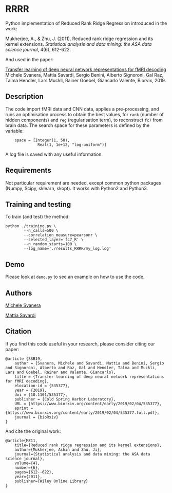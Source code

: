 
# RRRR

Python implementation of Reduced Rank Ridge Regression introduced in the work: 

Mukherjee, A., & Zhu, J. (2011). Reduced rank ridge regression and its kernel extensions. *Statistical analysis and data mining: the ASA data science journal*, 4(6), 612-622.

And used in the paper:  

[Transfer learning of deep neural network representations for fMRI decoding](https://doi.org/10.1101/535377)  
Michele Svanera, Mattia Savardi, Sergio Benini, Alberto Signoroni, Gal Raz, Talma Hendler, Lars Muckli, Rainer Goebel, Giancarlo Valente, 
Biorvix, 2019. 


## Description

The code import fMRI data and CNN data, applies a pre-processing, and runs an optimisation process to obtain the best values, for `rank` (number of hidden components) and `reg` (regularisation term), to reconstruct `fc7` from brain data. The search space for these parameters is defined by the variable:

~~~
	space = [Integer(1, 50),
			  Real(1, 1e+12, "log-uniform")]
~~~

A log file is saved with any useful information.


## Requirements

Not particular requirement are needed, except common python packages (Numpy, Scipy, sklearn, skopt).
It works with Python2 and Python3.


## Training and testing

To train (and test) the method:

~~~~
python ./training.py \
		--n_calls=500 \
		--correlation_measure=pearsonr \
		--selected_layer='fc7_R' \
		--n_random_starts=100 \
		--log_name='./results_RRRR/my_log.log' 
~~~~

## Demo

Please look at `demo.py` to see an example on how to use the code.

## Authors

[Michele Svanera](https://github.com/rockNroll87q)

[Mattia Savardi](https://github.com/Metunibs)


## Citation

If you find this code useful in your research, please consider citing our paper:
```
@article {SSB19,
	author = {Svanera, Michele and Savardi, Mattia and Benini, Sergio and Signoroni, Alberto and Raz, Gal and Hendler, Talma and Muckli, Lars and Goebel, Rainer and Valente, Giancarlo},
	title = {Transfer learning of deep neural network representations for fMRI decoding},
	elocation-id = {535377},
	year = {2019},
	doi = {10.1101/535377},
	publisher = {Cold Spring Harbor Laboratory},
	URL = {https://www.biorxiv.org/content/early/2019/02/04/535377},
	eprint = {https://www.biorxiv.org/content/early/2019/02/04/535377.full.pdf},
	journal = {bioRxiv}
}
```

And cite the original work:
```
@article{MZ11,
	title={Reduced rank ridge regression and its kernel extensions},
	author={Mukherjee, Ashin and Zhu, Ji},
	journal={Statistical analysis and data mining: the ASA data science journal},
	volume={4},
	number={6},
	pages={612--622},
	year={2011},
	publisher={Wiley Online Library}
}
```





